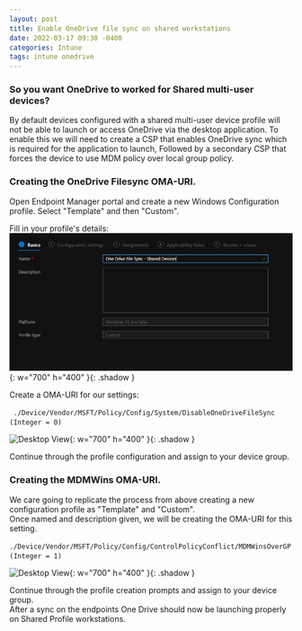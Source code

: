 ```yaml
---
layout: post
title: Enable OneDrive file sync on shared workstations
date: 2022-03-17 09:30 -0400
categories: Intune
tags: intune onedrive
---
```

### So you want OneDrive to worked for Shared multi-user devices?  
By default devices configured with a shared multi-user device profile will not be able to launch or access OneDrive via the desktop application.
To enable this we will need to create a CSP that enables OneDrive sync which is required for the application to launch, Followed by a secondary CSP that forces the device to use MDM policy over local group policy.

### Creating the OneDrive Filesync OMA-URI.
Open Endpoint Manager portal and create a new Windows Configuration profile. Select "Template" and then "Custom".  

Fill in your profile's details:
 ![Desktop View](/assets/post/OneDrive_Sync/name_template.png){: w="700" h="400" }{: .shadow }  
 
 Create a OMA-URI for our settings:  

 ``` ./Device/Vendor/MSFT/Policy/Config/System/DisableOneDriveFileSync (Integer = 0)```  
 
 ![Desktop View](/assets/post/OneDrive_Sync/OMARURI.png){: w="700" h="400" }{: .shadow } 

Continue through the profile configuration and assign to your device group.  

### Creating the MDMWins OMA-URI.  

 We care going to replicate the process from above creating a new configuration profile as "Template" and "Custom".  
 Once named and description given, we will be creating the OMA-URI for this setting.  
 
```./Device/Vendor/MSFT/Policy/Config/ControlPolicyConflict/MDMWinsOverGP (Integer = 1)```

![Desktop View](/assets/post/OneDrive_Sync/MDMWins.png){: w="700" h="400" }{: .shadow }  

Continue through the profile creation prompts and assign to your device group.  
After a sync on the endpoints One Drive should now be launching properly on Shared Profile workstations.


